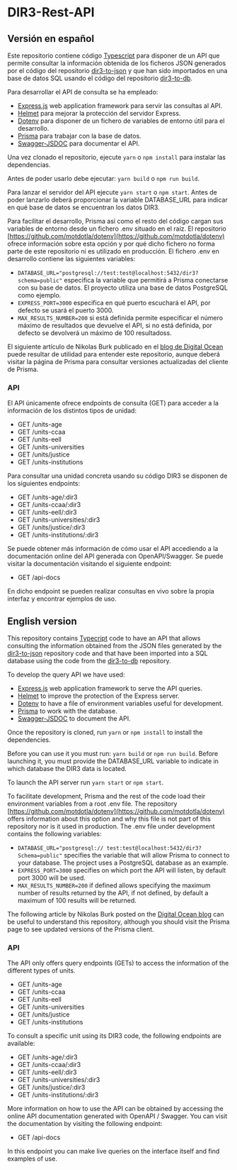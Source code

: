 # DIR3-Rest-API

## Versión en español

Este repositorio contiene código [Typescript](https://www.typescriptlang.org/) para disponer de un API que permite consultar la información obtenida de los ficheros JSON generados por el código del repositorio [dir3-to-json](https://github.com/doncicuto/dir3-to-json) y que han sido importados en una base de datos SQL usando el código del repositorio [dir3-to-db](https://github.com/doncicuto/dir3-to-db).

Para desarrollar el API de consulta se ha empleado:

- [Express.js](https://expressjs.com/es/) web application framework para servir las consultas al API.
- [Helmet](https://www.npmjs.com/package/helmet) para mejorar la protección del servidor Express.
- [Dotenv](https://github.com/motdotla/dotenv) para disponer de un fichero de variables de entorno útil para el desarrollo.
- [Prisma](https://www.prisma.io) para trabajar con la base de datos.
- [Swagger-JSDOC](https://github.com/Surnet/swagger-jsdoc) para documentar el API.

Una vez clonado el repositorio, ejecute `yarn` o `npm install` para instalar las dependencias.

Antes de poder usarlo debe ejecutar: `yarn build` o `npm run build`.

Para lanzar el servidor del API ejecute `yarn start` o `npm start`. Antes de poder lanzarlo deberá proporcionar la variable DATABASE_URL para indicar en qué base de datos se encuentran los datos DIR3.

Para facilitar el desarrollo, Prisma así como el resto del código cargan sus variables de entorno desde un fichero .env situado en el raíz. El repositorio [https://github.com/motdotla/dotenv](https://github.com/motdotla/dotenv) ofrece información sobre esta opción y por qué dicho fichero no forma parte de este repositorio ni es utilizado en producción. El fichero .env en desarrollo contiene las siguientes variables:

- `DATABASE_URL="postgresql://test:test@localhost:5432/dir3?schema=public"` especifica la variable que permitirá a Prisma conectarse con su base de datos. El proyecto utiliza una base de datos PostgreSQL como ejemplo.
- `EXPRESS_PORT=3000` especifica en qué puerto escuchará el API, por defecto se usará el puerto 3000.
- `MAX_RESULTS_NUMBER=200` si está definida permite especificar el número máximo de resultados que devuelve el API, si no está definida, por defecto se devolverá un máximo de 100 resultadoss.

El siguiente artículo de Nikolas Burk publicado en el [blog de Digital Ocean](https://www.digitalocean.com/community/tutorials/how-to-build-a-rest-api-with-prisma-and-postgresql-es) puede resultar de utilidad para entender este repositorio, aunque deberá visitar la página de Prisma para consultar versiones actualizadas del cliente de Prisma.

### API

El API únicamente ofrece endpoints de consulta (GET) para acceder a la información de los distintos tipos de unidad:

- GET /units-age
- GET /units-ccaa
- GET /units-eell
- GET /units-universities
- GET /units/justice
- GET /units-institutions

Para consultar una unidad concreta usando su código DIR3 se disponen de los siguientes endpoints:

- GET /units-age/:dir3
- GET /units-ccaa/:dir3
- GET /units-eell/:dir3
- GET /units-universities/:dir3
- GET /units/justice/:dir3
- GET /units-institutions/:dir3

Se puede obtener más información de cómo usar el API accediendo a la documentación online del API generada con OpenAPI/Swagger. Se puede visitar la documentación visitando el siguiente endpoint:

- GET /api-docs

En dicho endpoint se pueden realizar consultas en vivo sobre la propia interfaz y encontrar ejemplos de uso.

## English version

This repository contains [Typecript](https://www.typescriptlang.org/) code to have an API that allows consulting the information obtained from the JSON files generated by the [dir3-to-json](https://github.com/doncicuto/dir3-to-json) repository code and that have been imported into a SQL database using the code from the [dir3-to-db](https://github.com/doncicuto/dir3-a-db) repository.

To develop the query API we have used:

- [Express.js](https://expressjs.com/es/) web application framework to serve the API queries.
- [Helmet](https://www.npmjs.com/package/helmet) to improve the protection of the Express server.
- [Dotenv](https://github.com/motdotla/dotenv) to have a file of environment variables useful for development.
- [Prisma](https://www.prisma.io) to work with the database.
- [Swagger-JSDOC](https://github.com/Surnet/swagger-jsdoc) to document the API.

Once the repository is cloned, run `yarn` or `npm install` to install the dependencies.

Before you can use it you must run: `yarn build` or `npm run build`. Before launching it, you must provide the DATABASE_URL variable to indicate in which database the DIR3 data is located.

To launch the API server run `yarn start` or `npm start`.

To facilitate development, Prisma and the rest of the code load their environment variables from a root .env file. The repository [https://github.com/motdotla/dotenv](https://github.com/motdotla/dotenv) offers information about this option and why this file is not part of this repository nor is it used in production. The .env file under development contains the following variables:

- `DATABASE_URL="postgresql:// test:test@localhost:5432/dir3?Schema=public"` specifies the variable that will allow Prisma to connect to your database. The project uses a PostgreSQL database as an example.
- `EXPRESS_PORT=3000` specifies on which port the API will listen, by default port 3000 will be used.
- `MAX_RESULTS_NUMBER=200` if defined allows specifying the maximum number of results returned by the API, if not defined, by default a maximum of 100 results will be returned.

The following article by Nikolas Burk posted on the [Digital Ocean blog](https://www.digitalocean.com/community/tutorials/how-to-build-a-rest-api-with-prisma-and-postgresql) can be useful to understand this repository, although you should visit the Prisma page to see updated versions of the Prisma client.

### API

The API only offers query endpoints (GETs) to access the information of the different types of units.

- GET /units-age
- GET /units-ccaa
- GET /units-eell
- GET /units-universities
- GET /units/justice
- GET /units-institutions

To consult a specific unit using its DIR3 code, the following endpoints are available:

- GET /units-age/:dir3
- GET /units-ccaa/:dir3
- GET /units-eell/:dir3
- GET /units-universities/:dir3
- GET /units/justice/:dir3
- GET /units-institutions/:dir3

More information on how to use the API can be obtained by accessing the online API documentation generated with OpenAPI / Swagger. You can visit the documentation by visiting the following endpoint:

- GET /api-docs

In this endpoint you can make live queries on the interface itself and find examples of use.
